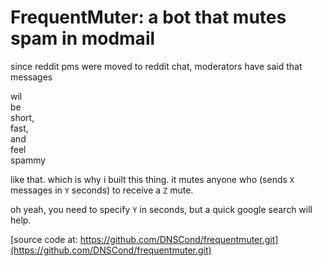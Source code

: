# FrequentMuter: a bot that mutes spam in modmail

since reddit pms were moved to reddit chat, moderators have said that messages

wil  
be  
short,  
fast,  
and  
feel  
spammy

like that. which is why i built this thing. it mutes anyone who (sends `X` messages in `Y` seconds) to receive a `Z` mute.

oh yeah, you need to specify `Y` in seconds, but a quick google search will help.

[source code at: https://github.com/DNSCond/frequentmuter.git](https://github.com/DNSCond/frequentmuter.git)
